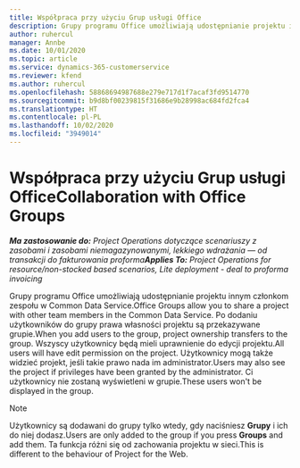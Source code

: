```yaml
---
title: Współpraca przy użyciu Grup usługi Office
description: Grupy programu Office umożliwiają udostępnianie projektu innym członkom zespołu w Common Data Service.
author: ruhercul
manager: Annbe
ms.date: 10/01/2020
ms.topic: article
ms.service: dynamics-365-customerservice
ms.reviewer: kfend
ms.author: ruhercul
ms.openlocfilehash: 58868694987688e279e717d1f7acaf3fd9514770
ms.sourcegitcommit: b9d8bf00239815f31686e9b28998ac684fd2fca4
ms.translationtype: HT
ms.contentlocale: pl-PL
ms.lasthandoff: 10/02/2020
ms.locfileid: "3949014"
---
```

# <a name="collaboration-with-office-groups"></a><span data-ttu-id="4518d-103">Współpraca przy użyciu Grup usługi Office</span><span class="sxs-lookup"><span data-stu-id="4518d-103">Collaboration with Office Groups</span></span>

<span data-ttu-id="4518d-104">_**Ma zastosowanie do:** Project Operations dotyczące scenariuszy z zasobami i zasobami niemagazynowanymi, lekkiego wdrażania — od transakcji do fakturowania proforma_</span><span class="sxs-lookup"><span data-stu-id="4518d-104">_**Applies To:** Project Operations for resource/non-stocked based scenarios, Lite deployment - deal to proforma invoicing_</span></span>

<span data-ttu-id="4518d-105">Grupy programu Office umożliwiają udostępnianie projektu innym członkom zespołu w Common Data Service.</span><span class="sxs-lookup"><span data-stu-id="4518d-105">Office Groups allow you to share a project with other team members in the Common Data Service.</span></span> <span data-ttu-id="4518d-106">Po dodaniu użytkowników do grupy prawa własności projektu są przekazywane grupie.</span><span class="sxs-lookup"><span data-stu-id="4518d-106">When you add users to the group, project ownership transfers to the group.</span></span> <span data-ttu-id="4518d-107">Wszyscy użytkownicy będą mieli uprawnienie do edycji projektu.</span><span class="sxs-lookup"><span data-stu-id="4518d-107">All users will have edit permission on the project.</span></span> <span data-ttu-id="4518d-108">Użytkownicy mogą także widzieć projekt, jeśli takie prawo nada im administrator.</span><span class="sxs-lookup"><span data-stu-id="4518d-108">Users may also see the project if privileges have been granted by the administrator.</span></span> <span data-ttu-id="4518d-109">Ci użytkownicy nie zostaną wyświetleni w grupie.</span><span class="sxs-lookup"><span data-stu-id="4518d-109">These users won't be displayed in the group.</span></span>

> [!NOTE] 
> <span data-ttu-id="4518d-110">Użytkownicy są dodawani do grupy tylko wtedy, gdy naciśniesz **Grupy** i ich do niej dodasz.</span><span class="sxs-lookup"><span data-stu-id="4518d-110">Users are only added to the group if you press **Groups** and add them.</span></span> <span data-ttu-id="4518d-111">Ta funkcja różni się od zachowania projektu w sieci.</span><span class="sxs-lookup"><span data-stu-id="4518d-111">This is different to the behaviour of Project for the Web.</span></span> 

